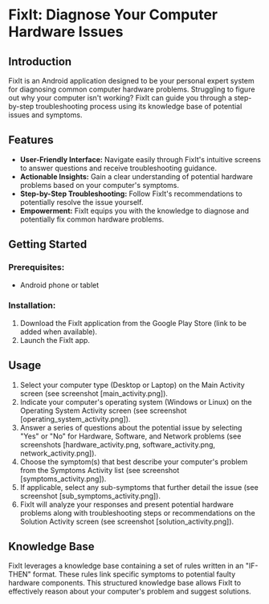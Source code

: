 


# FixIt: Diagnose Your Computer Hardware Issues


## Introduction

FixIt is an Android application designed to be your personal expert system for diagnosing common computer hardware problems. Struggling to figure out why your computer isn't working? FixIt can guide you through a step-by-step troubleshooting process using its knowledge base of potential issues and symptoms.

## Features

* **User-Friendly Interface:**  Navigate easily through FixIt's intuitive screens to answer questions and receive troubleshooting guidance.
* **Actionable Insights:**  Gain a clear understanding of potential hardware problems based on your computer's symptoms.
* **Step-by-Step Troubleshooting:**  Follow FixIt's recommendations to potentially resolve the issue yourself.
* **Empowerment:**  FixIt equips you with the knowledge to diagnose and potentially fix common hardware problems.

## Getting Started

### Prerequisites:

* Android phone or tablet

### Installation:

1. Download the FixIt application from the Google Play Store (link to be added when available).
2. Launch the FixIt app.

## Usage

1.  Select your computer type (Desktop or Laptop) on the Main Activity screen (see screenshot [main_activity.png]).
2.  Indicate your computer's operating system (Windows or Linux) on the Operating System Activity screen (see screenshot [operating_system_activity.png]).
3.  Answer a series of questions about the potential issue by selecting "Yes" or "No" for Hardware, Software, and Network problems (see screenshots [hardware_activity.png, software_activity.png, network_activity.png]).
4.  Choose the symptom(s) that best describe your computer's problem from the Symptoms Activity list (see screenshot [symptoms_activity.png]).
5.  If applicable, select any sub-symptoms that further detail the issue (see screenshot [sub_symptoms_activity.png]).
6.  FixIt will analyze your responses and present potential hardware problems along with troubleshooting steps or recommendations on the Solution Activity screen (see screenshot [solution_activity.png]).

## Knowledge Base

FixIt leverages a knowledge base containing a set of rules written in an "IF-THEN" format. These rules link specific symptoms to potential faulty hardware components.  This structured knowledge base allows FixIt to effectively reason about your computer's problem and suggest solutions.




